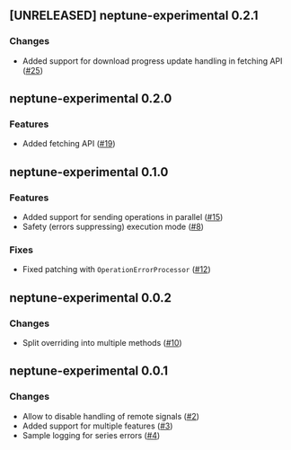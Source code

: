## [UNRELEASED] neptune-experimental 0.2.1

### Changes
- Added support for download progress update handling in fetching API ([#25](https://github.com/neptune-ai/neptune-client-experimental/pull/25))


## neptune-experimental 0.2.0

### Features
- Added fetching API ([#19](https://github.com/neptune-ai/neptune-client-experimental/pull/19))


## neptune-experimental 0.1.0

### Features
- Added support for sending operations in parallel ([#15](https://github.com/neptune-ai/neptune-client-experimental/pull/15))
- Safety (errors suppressing) execution mode ([#8](https://github.com/neptune-ai/neptune-client-experimental/pull/8))

### Fixes
- Fixed patching with `OperationErrorProcessor` ([#12](https://github.com/neptune-ai/neptune-client-experimental/pull/12))


## neptune-experimental 0.0.2

### Changes
- Split overriding into multiple methods ([#10](https://github.com/neptune-ai/neptune-client-experimental/pull/10))


## neptune-experimental 0.0.1

### Changes
- Allow to disable handling of remote signals ([#2](https://github.com/neptune-ai/neptune-client-experimental/pull/2))
- Added support for multiple features ([#3](https://github.com/neptune-ai/neptune-client-experimental/pull/3))
- Sample logging for series errors ([#4](https://github.com/neptune-ai/neptune-client-experimental/pull/4))
